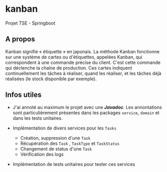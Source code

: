 # kanban

Projet TSE - Springboot



## A propos
Kanban signifie « étiquette » en japonais. La méthode Kanban fonctionne sur une système de cartes ou d'étiquettes, appelées Kanban, qui correspondent à une commande précise du client. C'est cette commande qui déclenche la chaîne de production. Ces cartes indiquent continuellement les tâches à réaliser, quand les réaliser, et les tâches déjà réalisées (le stock disponible par exemple).

## Infos utiles
- J'ai annoté au maximum le projet avec une ***Javadoc***. Les annontations sont particulièrement présentes dans les packages `service`, `domain` et dans les tests unitaires.

- Implémentation de divers services pour les `Tasks`
	- Création, suppression d'une `Task`
	- Récupération des `Task` , `TaskType` et `TaskStatus`
	- Changement de status d'une `Task`
	- Vérification des logs 
- Implémentation de tests unitaires pour tester ces services
